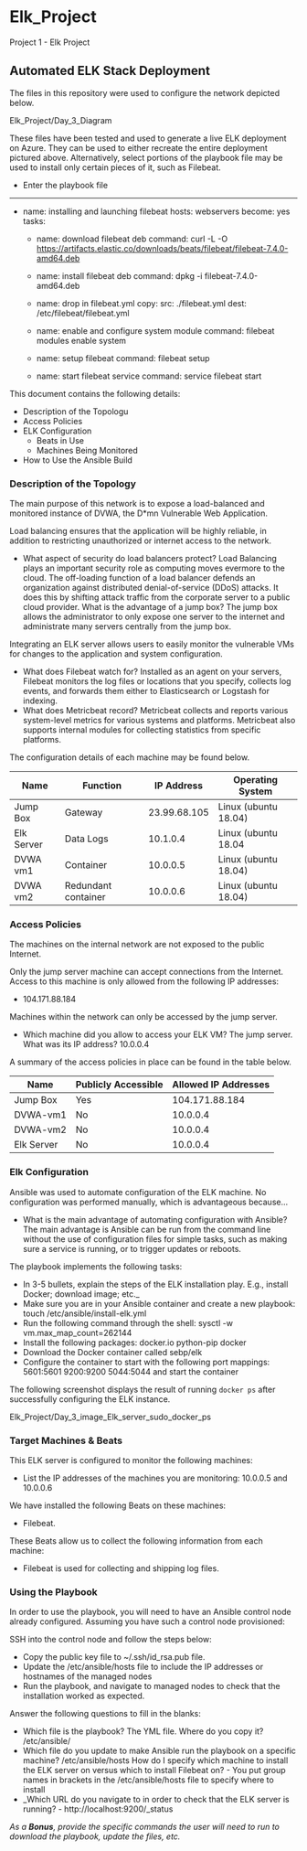 # Elk_Project
Project 1 - Elk Project
## Automated ELK Stack Deployment

The files in this repository were used to configure the network depicted below.

Elk_Project/Day_3_Diagram

These files have been tested and used to generate a live ELK deployment on Azure. They can be used to either recreate the entire deployment pictured above. Alternatively, select portions of the playbook file may be used to install only certain pieces of it, such as Filebeat.

  - Enter the playbook file
---
 - name: installing and launching filebeat
   hosts: webservers
   become: yes
   tasks:

   - name: download filebeat deb
     command: curl -L -O https://artifacts.elastic.co/downloads/beats/filebeat/filebeat-7.4.0-amd64.deb

   - name: install filebeat deb
     command: dpkg -i filebeat-7.4.0-amd64.deb

   - name: drop in filebeat.yml
     copy:
       src: ./filebeat.yml
       dest: /etc/filebeat/filebeat.yml

   - name: enable and configure system module
     command: filebeat modules enable system

   - name: setup filebeat
     command: filebeat setup

   - name: start filebeat service
     command: service filebeat start

This document contains the following details:
- Description of the Topologu
- Access Policies
- ELK Configuration
  - Beats in Use
  - Machines Being Monitored
- How to Use the Ansible Build


### Description of the Topology

The main purpose of this network is to expose a load-balanced and monitored instance of DVWA, the D*mn Vulnerable Web Application.

Load balancing ensures that the application will be highly reliable, in addition to restricting unauthorized or internet access to the network.
- What aspect of security do load balancers protect? Load Balancing plays an important security role as computing moves evermore to the cloud. The off-loading function of a load balancer defends an organization against distributed denial-of-service (DDoS) attacks. It does this by shifting attack traffic from the corporate server to a public cloud provider. 
What is the advantage of a jump box? The jump box allows the administrator to only expose one server to the internet and administrate many servers centrally from the jump box. 

Integrating an ELK server allows users to easily monitor the vulnerable VMs for changes to the application and system configuration.
- What does Filebeat watch for? Installed as an agent on your servers, Filebeat monitors the log files or locations that you specify, collects log events, and forwards them either to Elasticsearch or Logstash for indexing.
- What does Metricbeat record? Metricbeat collects and reports various system-level metrics for various systems and platforms. Metricbeat also supports internal modules for collecting statistics from specific platforms.

The configuration details of each machine may be found below.

| Name       | Function            | IP Address    | Operating System     |
|------------|---------------------|---------------|----------------------|
| Jump Box   | Gateway             | 23.99.68.105  | Linux (ubuntu 18.04) |
| Elk Server | Data Logs           | 10.1.0.4      | Linux (ubuntu 18.04  |
| DVWA vm1   | Container           | 10.0.0.5      | Linux (ubuntu 18.04) |
| DVWA vm2   | Redundant container | 10.0.0.6      | Linux (ubuntu 18.04) |

### Access Policies

The machines on the internal network are not exposed to the public Internet. 

Only the jump server machine can accept connections from the Internet. Access to this machine is only allowed from the following IP addresses:
- 104.171.88.184

Machines within the network can only be accessed by the jump server.
- Which machine did you allow to access your ELK VM? The jump server. What was its IP address? 10.0.0.4

A summary of the access policies in place can be found in the table below.

| Name           | Publicly Accessible | Allowed IP Addresses  |
|----------------|---------------------|---------------------- |
| Jump Box       | Yes                 | 104.171.88.184        |
| DVWA-vm1       | No                  | 10.0.0.4              |
| DVWA-vm2       | No                  | 10.0.0.4              |
| Elk Server     | No                  | 10.0.0.4              |

### Elk Configuration

Ansible was used to automate configuration of the ELK machine. No configuration was performed manually, which is advantageous because...
- What is the main advantage of automating configuration with Ansible? The main advantage is Ansible can be run from the command line without the use of configuration files for simple tasks, such as making sure a service is running, or to trigger updates or reboots.

The playbook implements the following tasks:
- In 3-5 bullets, explain the steps of the ELK installation play. E.g., install Docker; download image; etc._
- Make sure you are in your Ansible container and create a new playbook: touch /etc/ansible/install-elk.yml
- Run the following command through the shell: sysctl -w vm.max_map_count=262144
- Install the following packages: docker.io python-pip docker
- Download the Docker container called sebp/elk
- Configure the container to start with the following port mappings: 5601:5601 9200:9200 5044:5044 and start the container

The following screenshot displays the result of running `docker ps` after successfully configuring the ELK instance.

Elk_Project/Day_3_image_Elk_server_sudo_docker_ps

### Target Machines & Beats
This ELK server is configured to monitor the following machines:
- List the IP addresses of the machines you are monitoring: 10.0.0.5 and 10.0.0.6

We have installed the following Beats on these machines:
- Filebeat.

These Beats allow us to collect the following information from each machine:
- Filebeat is used for collecting and shipping log files. 

### Using the Playbook
In order to use the playbook, you will need to have an Ansible control node already configured. Assuming you have such a control node provisioned: 

SSH into the control node and follow the steps below:
- Copy the public key file to ~/.ssh/id_rsa.pub file.
- Update the /etc/ansible/hosts file to include the IP addresses or hostnames of the managed nodes
- Run the playbook, and navigate to managed nodes to check that the installation worked as expected.

Answer the following questions to fill in the blanks:
- Which file is the playbook? The YML file. Where do you copy it?  /etc/ansible/
- Which file do you update to make Ansible run the playbook on a specific machine? /etc/ansible/hosts How do I specify which machine to install the ELK server on versus which to install Filebeat on? - You put group names in brackets in the /etc/ansible/hosts file to specify where to install
- _Which URL do you navigate to in order to check that the ELK server is running? - http://localhost:9200/_status

_As a **Bonus**, provide the specific commands the user will need to run to download the playbook, update the files, etc._
